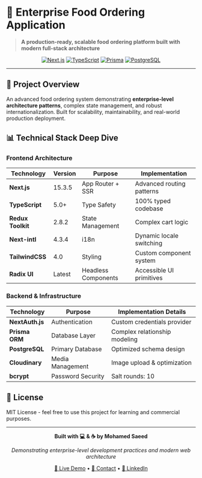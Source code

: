 # 🍕 Enterprise Food Ordering Application

> **A production-ready, scalable food ordering platform built with modern full-stack architecture**

<div align="center">

[![Next.js](https://img.shields.io/badge/Next.js-15.3.5-black)](https://nextjs.org/)
[![TypeScript](https://img.shields.io/badge/TypeScript-5.0-blue)](https://www.typescriptlang.org/)
[![Prisma](https://img.shields.io/badge/Prisma-6.11.1-2D3748)](https://prisma.io/)
[![PostgreSQL](https://img.shields.io/badge/PostgreSQL-Database-336791)](https://postgresql.org/)

</div>

---

## 🚀 **Project Overview**

An advanced food ordering system demonstrating **enterprise-level architecture patterns**, complex state management, and robust internationalization. Built for scalability, maintainability, and real-world production deployment.

## 📊 **Technical Stack Deep Dive**

### **Frontend Architecture**

| Technology        | Version | Purpose             | Implementation            |
| ----------------- | ------- | ------------------- | ------------------------- |
| **Next.js**       | 15.3.5  | App Router + SSR    | Advanced routing patterns |
| **TypeScript**    | 5.0+    | Type Safety         | 100% typed codebase       |
| **Redux Toolkit** | 2.8.2   | State Management    | Complex cart logic        |
| **Next-intl**     | 4.3.4   | i18n                | Dynamic locale switching  |
| **TailwindCSS**   | 4.0     | Styling             | Custom component system   |
| **Radix UI**      | Latest  | Headless Components | Accessible UI primitives  |

### **Backend & Infrastructure**

| Technology      | Purpose           | Implementation Details        |
| --------------- | ----------------- | ----------------------------- |
| **NextAuth.js** | Authentication    | Custom credentials provider   |
| **Prisma ORM**  | Database Layer    | Complex relationship modeling |
| **PostgreSQL**  | Primary Database  | Optimized schema design       |
| **Cloudinary**  | Media Management  | Image upload & optimization   |
| **bcrypt**      | Password Security | Salt rounds: 10               |

## 📄 **License**

MIT License - feel free to use this project for learning and commercial purposes.

---

<div align="center">

**Built with 💻 & ☕ by Mohamed Saeed**

_Demonstrating enterprise-level development practices and modern web architecture_

[🔗 Live Demo](https://food-ordering-mo.vercel.app/) • [📧 Contact](mosaeed7888@gmail.com) • [💼 LinkedIn](https://www.linkedin.com/in/mohamed-saeed-3b3118263)

</div>
